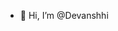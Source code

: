 - 👋 Hi, I’m @Devanshhi

<!---
Devanshhi/Devanshhi is a ✨ special ✨ repository because its `README.md` (this file) appears on your GitHub profile.
You can click the Preview link to take a look at your changes.
--->
